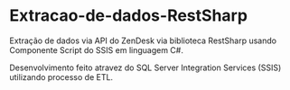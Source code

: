 # Extracao-de-dados-RestSharp

Extração de dados via API do ZenDesk via biblioteca RestSharp usando Componente Script do SSIS em linguagem C#.

Desenvolvimento feito atravez do SQL Server Integration Services (SSIS) utilizando processo de ETL.																									
